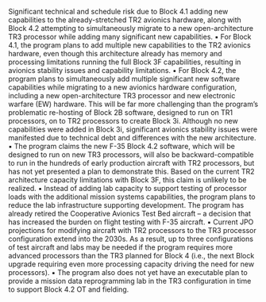 Significant technical and schedule risk due to Block 4.1 adding new capabilities to the already-stretched TR2 avionics hardware, along with Block 4.2 attempting to simultaneously migrate to a new open-architecture TR3 processor while adding many significant new capabilities. ▪ For Block 4.1, the program plans to add multiple new capabilities to the TR2 avionics hardware, even though this architecture already has memory and processing limitations running the full Block 3F capabilities, resulting in avionics stability issues and capability limitations. ▪ For Block 4.2, the program plans to simultaneously add multiple significant new software capabilities while migrating to a new avionics hardware configuration, including a new open-architecture TR3 processor and new electronic warfare (EW) hardware. This will be far more challenging than the program’s problematic re-hosting of Block 2B software, designed to run on TR1 processors, on to TR2 processors to create Block 3i. Although no new capabilities were added in Block 3i, significant avionics stability issues were manifested due to technical debt and differences with the new architecture. ▪ The program claims the new F-35 Block 4.2 software, which will be designed to run on new TR3 processors, will also be backward-compatible to run in the hundreds of early production aircraft with TR2 processors, but has not yet presented a plan to demonstrate this. Based on the current TR2 architecture capacity limitations with Block 3F, this claim is unlikely to be realized. ▪ Instead of adding lab capacity to support testing of processor loads with the additional mission systems capabilities, the program plans to reduce the lab infrastructure supporting development. The program has already retired the Cooperative Avionics Test Bed aircraft – a decision that has increased the burden on flight testing with F-35 aircraft. ▪ Current JPO projections for modifying aircraft with TR2 processors to the TR3 processor configuration extend into the 2030s. As a result, up to three configurations of test aircraft and labs may be needed if the program requires more advanced processors than the TR3 planned for Block 4 (i.e., the next Block upgrade requiring even more processing capacity driving the need for new processors). ▪ The program also does not yet have an executable plan to provide a mission data reprogramming lab in the TR3 configuration in time to support Block 4.2 OT and fielding.
